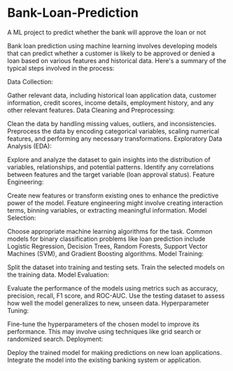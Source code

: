 # Bank-Loan-Prediction
A ML project to predict whether the bank will approve the loan or not


Bank loan prediction using machine learning involves developing models that can predict whether a customer is likely to be approved or denied a loan based on various features and historical data. Here's a summary of the typical steps involved in the process:

Data Collection:

Gather relevant data, including historical loan application data, customer information, credit scores, income details, employment history, and any other relevant features.
Data Cleaning and Preprocessing:

Clean the data by handling missing values, outliers, and inconsistencies.
Preprocess the data by encoding categorical variables, scaling numerical features, and performing any necessary transformations.
Exploratory Data Analysis (EDA):

Explore and analyze the dataset to gain insights into the distribution of variables, relationships, and potential patterns.
Identify any correlations between features and the target variable (loan approval status).
Feature Engineering:

Create new features or transform existing ones to enhance the predictive power of the model.
Feature engineering might involve creating interaction terms, binning variables, or extracting meaningful information.
Model Selection:

Choose appropriate machine learning algorithms for the task. Common models for binary classification problems like loan prediction include Logistic Regression, Decision Trees, Random Forests, Support Vector Machines (SVM), and Gradient Boosting algorithms.
Model Training:

Split the dataset into training and testing sets.
Train the selected models on the training data.
Model Evaluation:

Evaluate the performance of the models using metrics such as accuracy, precision, recall, F1 score, and ROC-AUC.
Use the testing dataset to assess how well the model generalizes to new, unseen data.
Hyperparameter Tuning:

Fine-tune the hyperparameters of the chosen model to improve its performance.
This may involve using techniques like grid search or randomized search.
Deployment:

Deploy the trained model for making predictions on new loan applications.
Integrate the model into the existing banking system or application.
